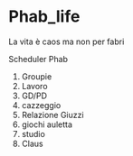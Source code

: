 # Phab_life
La vita è caos ma non per fabri

Scheduler Phab
1. Groupie
2. Lavoro
3. GD/PD
4. cazzeggio
5. Relazione Giuzzi
6. giochi auletta
7. studio
8. Claus
